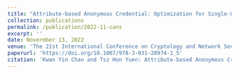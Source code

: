 ```yaml
---
title: "Attribute-based Anonymous Credential: Optimization for Single-Use and Multi-Use"
collection: publications
permalink: /publication/2022-11-cans
excerpt: ''
date: Novermber 13, 2022
venue: 'The 21st International Conference on Cryptology and Network Security, (CANS 2022) Abu Dhabi, UAE, November 13-16, 2022'
paperurl: 'https://doi.org/10.1007/978-3-031-20974-1_5'
citation: 'Kwan Yin Chan and Tsz Hon Yuen: Attribute-based Anonymous Credential: Optimization for Single-Use and Multi-Use. In CANS 2022: 89-121.'
---
```

